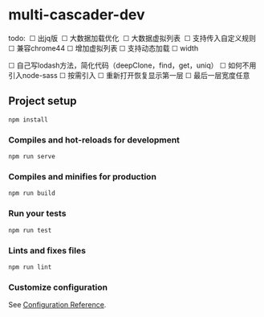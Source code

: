 # multi-cascader-dev
todo:
​    ☐ 出jq版
​    ☐ 大数据加载优化
​    ☐ 大数据虚拟列表
​    ☐ 支持传入自定义规则
   ☐ 兼容chrome44
   ☐ 增加虚拟列表
   ☐ 支持动态加载
   ☐ width

   ☐ 自己写lodash方法，简化代码（deepClone，find，get，uniq）
   ☐ 如何不用引入node-sass
   ☐ 按需引入
   ☐ 重新打开恢复显示第一层
   ☐ 最后一层宽度任意

## Project setup
```
npm install
```

### Compiles and hot-reloads for development
```
npm run serve
```

### Compiles and minifies for production
```
npm run build
```

### Run your tests
```
npm run test
```

### Lints and fixes files
```
npm run lint
```

### Customize configuration
See [Configuration Reference](https://cli.vuejs.org/config/).
